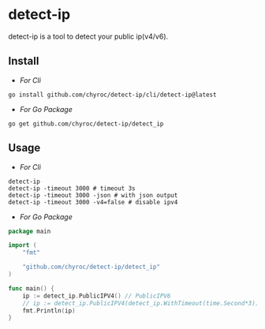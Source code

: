 # detect-ip

detect-ip is a tool to detect your public ip(v4/v6).

## Install

- *For Cli*

```shell
go install github.com/chyroc/detect-ip/cli/detect-ip@latest
```

- *For Go Package*

```shell
go get github.com/chyroc/detect-ip/detect_ip
```

## Usage

- *For Cli*

```shell
detect-ip
detect-ip -timeout 3000 # timeout 3s
detect-ip -timeout 3000 -json # with json output
detect-ip -timeout 3000 -v4=false # disable ipv4
```

- *For Go Package*

```go
package main

import (
    "fmt"

    "github.com/chyroc/detect-ip/detect_ip"
)

func main() {
    ip := detect_ip.PublicIPV4() // PublicIPV6
	// ip := detect_ip.PublicIPV4(detect_ip.WithTimeout(time.Second*3))
    fmt.Println(ip)
}
```

